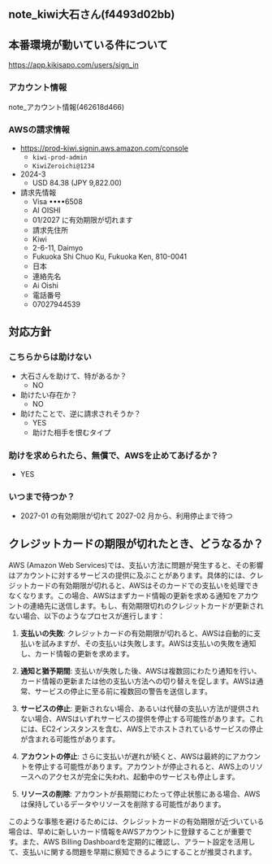 note_kiwi大石さん(f4493d02bb)
---

## 本番環境が動いている件について
https://app.kikisapo.com/users/sign_in

### アカウント情報
note_アカウント情報(462618d466)

### AWSの請求情報
- https://prod-kiwi.signin.aws.amazon.com/console
  - `kiwi-prod-admin`
  - `KiwiZeroichi@1234`
- 2024-3
  - USD 84.38 (JPY 9,822.00)
- 請求先情報
  - Visa ••••6508
  - AI OISHI
  - 01/2027 に有効期限が切れます
  - 請求先住所
  - Kiwi
  - 2-6-11, Daimyo
  - Fukuoka Shi Chuo Ku, Fukuoka Ken, 810-0041
  - 日本
  - 連絡先名
  - Ai Oishi
  - 電話番号
  - 07027944539

## 対応方針
### こちらからは助けない
- 大石さんを助けて、特があるか？
  - NO
- 助けたい存在か？
  - NO
- 助けたことで、逆に請求されそうか？
  - YES
  - 助けた相手を恨むタイプ
### 助けを求められたら、無償で、AWSを止めてあげるか？
- YES
### いつまで待つか？
- 2027-01 の有効期限が切れて 2027-02 月から、利用停止まで待つ

## クレジットカードの期限が切れたとき、どうなるか？
AWS (Amazon Web Services)では、支払い方法に問題が発生すると、その影響はアカウントに対するサービスの提供に及ぶことがあります。具体的には、クレジットカードの有効期限が切れると、AWSはそのカードでの支払いを処理できなくなります。この場合、AWSはまずカード情報の更新を求める通知をアカウントの連絡先に送信します。もし、有効期限切れのクレジットカードが更新されない場合、以下のようなプロセスが進行します：

1. **支払いの失敗**: クレジットカードの有効期限が切れると、AWSは自動的に支払いを試みますが、その支払いは失敗します。AWSは支払いの失敗を通知し、カード情報の更新を求めます。

2. **通知と猶予期間**: 支払いが失敗した後、AWSは複数回にわたり通知を行い、カード情報の更新または他の支払い方法への切り替えを促します。AWSは通常、サービスの停止に至る前に複数回の警告を送信します。

3. **サービスの停止**: 更新されない場合、あるいは代替の支払い方法が提供されない場合、AWSはいずれサービスの提供を停止する可能性があります。これには、EC2インスタンスを含む、AWS上でホストされているサービスの停止が含まれる可能性があります。

4. **アカウントの停止**: さらに支払いが遅れが続くと、AWSは最終的にアカウントを停止する可能性があります。アカウントが停止されると、AWS上のリソースへのアクセスが完全に失われ、起動中のサービスも停止します。

5. **リソースの削除**: アカウントが長期間にわたって停止状態にある場合、AWSは保持しているデータやリソースを削除する可能性があります。

このような事態を避けるためには、クレジットカードの有効期限が近づいている場合は、早めに新しいカード情報をAWSアカウントに登録することが重要です。また、AWS Billing Dashboardを定期的に確認し、アラート設定を活用して、支払いに関する問題を早期に察知できるようにすることが推奨されます。

